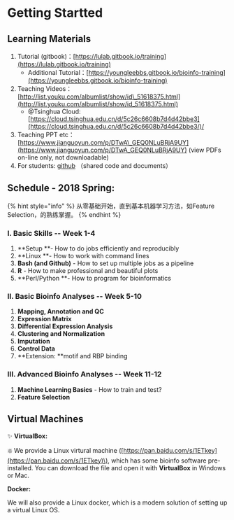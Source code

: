 # Getting Startted

## Learning Materials

1. Tutorial \(gitbook\)：[https://lulab.gitbook.io/training](https://lulab.gitbook.io/training)
   * Additional Tutorial：[https://youngleebbs.gitbook.io/bioinfo-training](https://youngleebbs.gitbook.io/bioinfo-training)
2. Teaching Videos：[http://list.youku.com/albumlist/show/id\_51618375.html](http://list.youku.com/albumlist/show/id_51618375.html)
   * @Tsinghua Cloud: [https://cloud.tsinghua.edu.cn/d/5c26c6608b7d4d42bbe3](https://cloud.tsinghua.edu.cn/d/5c26c6608b7d4d42bbe3/)/
3. Teaching PPT etc：[https://www.jianguoyun.com/p/DTwA\_GEQ0NLuBRjA9UY](https://www.jianguoyun.com/p/DTwA_GEQ0NLuBRjA9UY) \(view PDFs on-line only, not downloadable\)
4. For students: [github](https://lulab.github.io/training) （shared code and documents）

## Schedule - 2018 Spring:

{% hint style="info" %}
从零基础开始，直到基本机器学习方法，如Feature Selection，的熟练掌握。
{% endhint %}

### I. Basic Skills  -- Week 1-4

1. **Setup **- How to do  jobs efficiently and reproducibly 
2. **Linux **- How to work with command lines
3. **Bash \(and Github\)** - How to set up multiple jobs as a pipeline
4. **R** - How to make professional and beautiful plots
5. **Perl/Python **- How to program for bioinformatics

### II. Basic Bioinfo Analyses  -- Week 5-10

1. **Mapping, Annotation **and** QC**
2. **Expression Matrix**
3. **Differential Expression Analysis**
4. **Clustering and Normalization** 
5. **Imputation**
6. **Control Data**
7. **Extension: **motif and RBP binding

### III. Advanced Bioinfo Analyses  -- Week 11-12

1. **Machine Learning Basics** - How to train and test?
2. **Feature Selection**

## Virtual Machines

✨ **VirtualBox:**

:sparkle: We provide a Linux virtural machine \([https://pan.baidu.com/s/1ETkey](https://pan.baidu.com/s/1ETkey)\), which has some bioinfo software pre-installed. You can download the file and open it with **VirtualBox** in Windows or Mac.

**Docker:**

We will also provide a Linux docker, which is a modern solution of setting up a virtual Linux OS.


